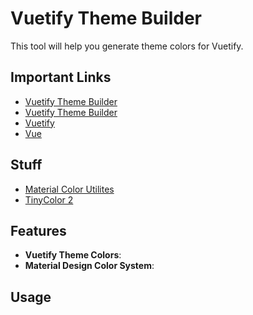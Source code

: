 # Vuetify Theme Builder

This tool will help you generate theme colors for Vuetify.

## Important Links

- [Vuetify Theme Builder](https://vuetify-theme-builder.netlify.app/)
- [Vuetify Theme Builder](https://deezjavu.github.io/vuetify-theme-builder/)
- [Vuetify](https://vuetifyjs.com/)
- [Vue](https://vuejs.org/)

## Stuff

- [Material Color Utilites](https://github.com/material-foundation/material-color-utilities)
- [TinyColor 2](https://github.com/bgrins/TinyColor)

## Features

- **Vuetify Theme Colors**:
- **Material Design Color System**:

## Usage
